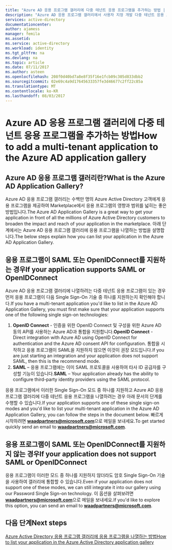 ```yaml
---
title: "Azure AD 응용 프로그램 갤러리에 다중 테넌트 응용 프로그램을 추가하는 방법 | Microsoft Docs"
description: "Azure AD 응용 프로그램 갤러리에서 사용자 지정 개발 다중 테넌트 응용 프로그램을 나열하는 방법을 설명합니다."
services: active-directory
documentationcenter: 
author: ajamess
manager: femila
ms.assetid: 
ms.service: active-directory
ms.workload: identity
ms.tgt_pltfrm: na
ms.devlang: na
ms.topic: article
ms.date: 07/11/2017
ms.author: asteen
ms.openlocfilehash: 208f0d40bd7a8e8f35f16e1fcb09c305d833dbb2
ms.sourcegitcommit: 02e69c4a9d17645633357fe3d46677c2ff22c85a
ms.translationtype: MT
ms.contentlocale: ko-KR
ms.lasthandoff: 08/03/2017
---
```

# <a name="how-to-add-a-multi-tenant-application-to-the-azure-ad-application-gallery"></a><span data-ttu-id="37789-103">Azure AD 응용 프로그램 갤러리에 다중 테넌트 응용 프로그램을 추가하는 방법</span><span class="sxs-lookup"><span data-stu-id="37789-103">How to add a multi-tenant application to the Azure AD application gallery</span></span>

## <a name="what-is-the-azure-ad-application-gallery"></a><span data-ttu-id="37789-104">Azure AD 응용 프로그램 갤러리란?</span><span class="sxs-lookup"><span data-stu-id="37789-104">What is the Azure AD Application Gallery?</span></span>

<span data-ttu-id="37789-105">Azure AD 응용 프로그램 갤러리는 수백만 명의 Azure Active Directory 고객에게 응용 프로그램을 제공하여 Marketplace에서 응용 프로그램의 영향과 범위를 넓히는 좋은 방법입니다.</span><span class="sxs-lookup"><span data-stu-id="37789-105">The Azure AD Application Gallery is a great way to get your application in front of all the millions of Azure Active Directory customers to broaden the impact and reach of your application in the marketplace.</span></span> <span data-ttu-id="37789-106">아래 단계에서는 Azure AD 응용 프로그램 갤러리에 응용 프로그램을 나열하는 방법을 설명합니다.</span><span class="sxs-lookup"><span data-stu-id="37789-106">The below steps explain how you can list your application in the Azure AD Application Gallery.</span></span>

## <a name="if-your-application-supports-saml-or-openidconnect"></a><span data-ttu-id="37789-107">응용 프로그램이 SAML 또는 OpenIDConnect를 지원하는 경우</span><span class="sxs-lookup"><span data-stu-id="37789-107">If your application supports SAML or OpenIDConnect</span></span>
<span data-ttu-id="37789-108">Azure AD 응용 프로그램 갤러리에 나열하려는 다중 테넌트 응용 프로그램이 있는 경우 먼저 응용 프로그램이 다음 Single Sign-On 기술 중 하나를 지원하는지 확인해야 합니다.</span><span class="sxs-lookup"><span data-stu-id="37789-108">If you have a multi-tenant application you'd like to list in the Azure AD Application Gallery, you must first make sure that your application supports one of the following single sign-on technologies:</span></span>

1. <span data-ttu-id="37789-109">**OpenID Connect** - 인증을 위한 OpenID Connect 및 구성을 위한 Azure AD 동의 API를 사용하는 Azure AD과 통합을 지원합니다.</span><span class="sxs-lookup"><span data-stu-id="37789-109">**OpenID Connect** - Direct integration with Azure AD using OpenID Connect for authentication and the Azure AD consent API for configuration.</span></span> <span data-ttu-id="37789-110">통합을 시작하고 응용 프로그램이 SAML을 지원하지 않으면 이것이 권장 모드입니다.</span><span class="sxs-lookup"><span data-stu-id="37789-110">If you are just starting an integration and your application does not support SAML, then this is the recommend mode.</span></span>
2. <span data-ttu-id="37789-111">**SAML** – 응용 프로그램에는 이미 SAML 프로토콜을 사용하여 타사 ID 공급자를 구성할 기능이 있습니다.</span><span class="sxs-lookup"><span data-stu-id="37789-111">**SAML** – Your application already has the ability to configure third-party identity providers using the SAML protocol.</span></span>

<span data-ttu-id="37789-112">응용 프로그램에서 이러한 Single Sign-On 모드 중 하나를 지원하고 Azure AD 응용 프로그램 갤러리에 다중 테넌트 응용 프로그램을 나열하려는 경우 아래 문서의 단계를 수행할 수 있습니다.</span><span class="sxs-lookup"><span data-stu-id="37789-112">If your application supports one of these single sign-on modes and you'd like to list your multi-tenant application in the Azure AD Application Gallery, you can follow the steps in the document below.</span></span> <span data-ttu-id="37789-113">빠르게 시작하려면 **waadpartners@microsoft.com**으로 메일을 보내세요.</span><span class="sxs-lookup"><span data-stu-id="37789-113">To get started quickly send an email to **waadpartners@microsoft.com**.</span></span>

## <a name="if-your-application-does-not-support-saml-or-openidconnect"></a><span data-ttu-id="37789-114">응용 프로그램이 SAML 또는 OpenIDConnect를 지원하지 않는 경우</span><span class="sxs-lookup"><span data-stu-id="37789-114">If your application does not support SAML or OpenIDConnect</span></span>
<span data-ttu-id="37789-115">응용 프로그램이 이러한 모드 중 하나를 지원하지 않더라도 암호 Single Sign-On 기술을 사용하여 갤러리에 통합할 수 있습니다.</span><span class="sxs-lookup"><span data-stu-id="37789-115">Even if your application does not support one of these modes, we can still integrate it into our gallery using our Password Single Sign-on technology.</span></span> <span data-ttu-id="37789-116">이 옵션을 살펴보려면 **waadpartners@microsoft.com**으로 메일을 보내세요.</span><span class="sxs-lookup"><span data-stu-id="37789-116">If you'd like to explore this option, you can send an email to **waadpartners@microsoft.com**.</span></span>

## <a name="next-steps"></a><span data-ttu-id="37789-117">다음 단계</span><span class="sxs-lookup"><span data-stu-id="37789-117">Next steps</span></span>
[<span data-ttu-id="37789-118">Azure Active Directory 응용 프로그램 갤러리에 응용 프로그램을 나열하는 방법</span><span class="sxs-lookup"><span data-stu-id="37789-118">How to list your application in the Azure Active Directory application gallery</span></span>](https://docs.microsoft.com/azure/active-directory/develop/active-directory-app-gallery-listing)
